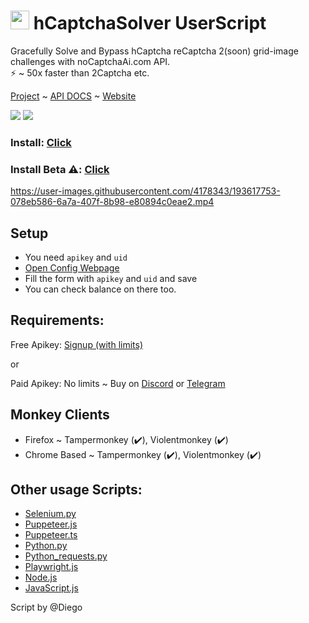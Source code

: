 <p>
<h1><img src="https://avatars.githubusercontent.com/u/110127579?s=200&v=4" width="30px" /> hCaptchaSolver UserScript </h1>



Gracefully Solve and Bypass hCaptcha reCaptcha 2(soon) grid-image challenges with noCaptchaAi.com API. <br>⚡ ~ 50x faster than 2Captcha etc.

[Project](https://github.com/shimuldn/hCaptchaSolverApi) ~ [API DOCS](https://docs.nocaptchaai.com) ~ [Website](https://nocaptchaai.com)
</p>

<p>
<a href="https://t.me/noCaptchaAi" target="_blank"><img src="https://img.shields.io/badge/Telegram-2CA5E0?style=for-the-badge&logo=telegram&logoColor=white"></a>
<a href="https://discord.gg/E7FfzhZqzA" target="_blank"><img src="https://img.shields.io/badge/Discord-7289DA?style=for-the-badge&logo=discord&logoColor=white"></a>
</p>

### Install: [Click](https://github.com/noCaptchaAi/hCaptchaSolver.user.js/raw/main/hCaptchaSolver.user.js) 
### Install Beta ⚠️: [Click](https://github.com/noCaptchaAi/hCaptchaSolver.user.js/raw/main/hCaptchaSolverBeta.user.js)


https://user-images.githubusercontent.com/4178343/193617753-078eb586-6a7a-407f-8b98-e80894c0eae2.mp4



## Setup

- You need `apikey` and `uid`
- [Open Config Webpage](https://config.nocaptchaai.com/)
- Fill the form with `apikey` and `uid` and save
- You can check balance on there too.


## Requirements:

Free Apikey: [Signup (with limits)](https://nocaptchaai.com/register) 

or

Paid Apikey: No limits ~ Buy on [Discord](https://discord.gg/E7FfzhZqzA) or [Telegram](https://t.me/noCaptchaAi)



## Monkey Clients

 * Firefox ~ Tampermonkey (✔️), Violentmonkey (✔️)
 * Chrome Based ~ Tampermonkey (✔️), Violentmonkey  (✔️)


## Other usage Scripts:
- [Selenium.py](https://github.com/shimuldn/hCaptchaSolverApi/blob/main/usage_examples/example-selenium.py)
- [Puppeteer.js](https://github.com/shimuldn/hCaptchaSolverApi/blob/main/usage_examples/puppeteer.js)
- [Puppeteer.ts](https://github.com/shimuldn/hCaptchaSolverApi/blob/main/usage_examples/puppeteer.ts)
- [Python.py](https://github.com/shimuldn/hCaptchaSolverApi/blob/main/usage_examples/example2.py)
- [Python_requests.py](https://github.com/shimuldn/hCaptchaSolverApi/blob/main/usage_examples/python_requests.py)
- [Playwright.js](https://github.com/shimuldn/hCaptchaSolverApi/blob/main/usage_examples/playwright.js)
- [Node.js](https://github.com/shimuldn/hCaptchaSolverApi/blob/main/usage_examples/node.js)
- [JavaScript.js](https://github.com/shimuldn/hCaptchaSolverApi/blob/main/usage_examples/javascript.js)

Script by @Diego
